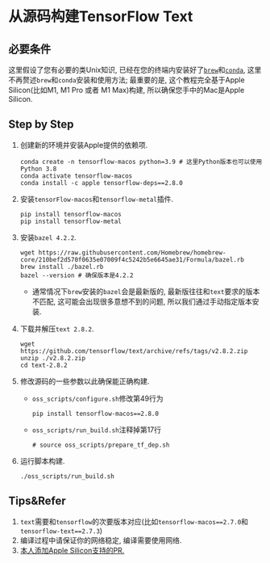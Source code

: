 # 从源码构建TensorFlow Text

## 必要条件

这里假设了您有必要的类Unix知识, 已经在您的终端内安装好了[`brew`](https://brew.sh)和[`conda`](https://github.com/conda-forge/miniforge), 这里不再赘述`brew`和`conda`安装和使用方法; 最重要的是, 这个教程完全基于Apple Silicon(比如M1, M1 Pro 或者 M1 Max)构建, 所以确保您手中的Mac是Apple Silicon.

## Step by Step

1. 创建新的环境并安装Apple提供的依赖项.

   ```shell
   conda create -n tensorflow-macos python=3.9 # 这里Python版本也可以使用Python 3.8
   conda activate tensorflow-macos
   conda install -c apple tensorflow-deps==2.8.0
   ```

2. 安装`tensorFlow-macos`和`tensorflow-metal`插件.

   ```shell
   pip install tensorflow-macos
   pip install tensorflow-metal
   ```

3. 安装`bazel 4.2.2`.

   ```shell
   wget https://raw.githubusercontent.com/Homebrew/homebrew-core/210bef2d570f0635e07009f4c5242b5e6645ae31/Formula/bazel.rb
   brew install ./bazel.rb
   bazel --version # 确保版本是4.2.2
   ```

   * 通常情况下`brew`安装的`bazel`会是最新版的, 最新版往往和`text`要求的版本不匹配, 这可能会出现很多意想不到的问题, 所以我们通过手动指定版本安装.

4. 下载并解压`text 2.8.2`.

   ```shell
   wget https://github.com/tensorflow/text/archive/refs/tags/v2.8.2.zip
   unzip ./v2.8.2.zip
   cd text-2.8.2
   ```

5. 修改源码的一些参数以此确保能正确构建.

   * `oss_scripts/configure.sh`修改第49行为

     ```shell
     pip install tensorflow-macos==2.8.0
     ```

   * `oss_scripts/run_build.sh`注释掉第17行

     ```shell
     # source oss_scripts/prepare_tf_dep.sh
     ```


6. 运行脚本构建.

   ```shell
   ./oss_scripts/run_build.sh
   ```

## Tips&Refer

1. `text`需要和`tensorflow`的次要版本对应(比如`tensorflow-macos==2.7.0`和`tensorflow-text==2.7.3`)
2. 编译过程中请保证你的网络稳定, 编译需要使用网络.
3. [本人添加Apple Silicon支持的PR.](https://github.com/tensorflow/text/pull/756)

